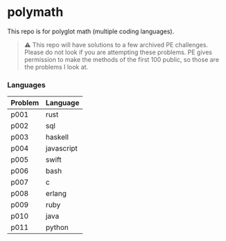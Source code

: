 # polymath

This repo is for polyglot math (multiple coding languages).

> :warning: This repo will have solutions to a few archived PE challenges. Please do not look if you are attempting these problems. PE gives permission to make the methods of the first 100 public, so those are the problems I look at.

### Languages

| Problem | Language |
|---------|----------|
| p001 | rust |
| p002 | sql |
| p003 | haskell |
| p004 | javascript |
| p005 | swift |
| p006 | bash |
| p007 | c |
| p008 | erlang |
| p009 | ruby |
| p010 | java |
| p011 | python |
